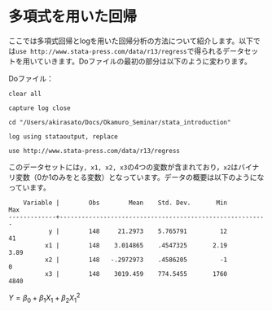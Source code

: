 # 多項式を用いた回帰

ここでは多項式回帰とlogを用いた回帰分析の方法について紹介します。以下では`use http://www.stata-press.com/data/r13/regress`で得られるデータセットを用いていきます。Doファイルの最初の部分は以下のように変わります。

Doファイル：
```
clear all

capture log close

cd "/Users/akirasato/Docs/Okamuro_Seminar/stata_introduction"

log using stataoutput, replace

use http://www.stata-press.com/data/r13/regress
```

このデータセットには`y, x1, x2, x3`の4つの変数が含まれており，`x2`はバイナリ変数（0か1のみをとる変数）となっています。データの概要は以下のようになっています。

```
    Variable |        Obs        Mean    Std. Dev.       Min        Max
-------------+---------------------------------------------------------
           y |        148     21.2973    5.765791         12         41
          x1 |        148    3.014865    .4547325       2.19       3.89
          x2 |        148   -.2972973    .4586205         -1          0
          x3 |        148    3019.459    774.5455       1760       4840
```

$Y = \beta_0 + \beta_1 X_1 + \beta_2 X_1^2$